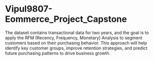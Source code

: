# Vipul9807-Eommerce_Project_Capstone
The dataset contains transactional data for two years, and the goal is to apply the RFM (Recency, Frequency, Monetary) Analysis to segment customers based on their purchasing behavior. This approach will help identify key customer groups, improve retention strategies, and predict future purchasing patterns to drive business growth.
